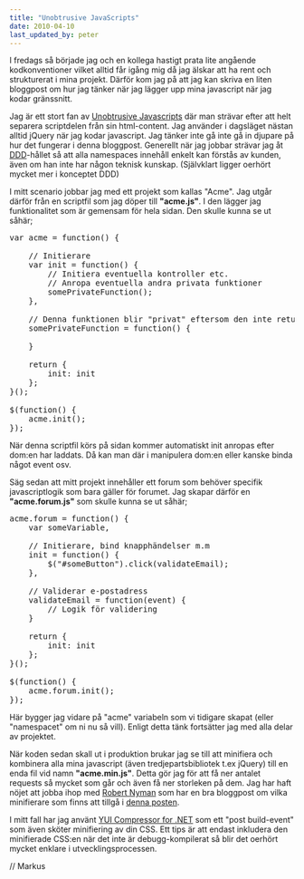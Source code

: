 ```yaml
---
title: "Unobtrusive JavaScripts"
date: 2010-04-10
last_updated_by: peter
---
```

I fredags så började jag och en kollega hastigt prata lite angående kodkonventioner vilket alltid får igång mig då jag älskar att ha rent och strukturerat i mina projekt. Därför kom jag på att jag kan skriva en liten bloggpost om hur jag tänker när jag lägger upp mina javascript när jag kodar gränssnitt.

Jag är ett stort fan av <a href="http://en.wikipedia.org/wiki/Unobtrusive_JavaScript">Unobtrusive Javascripts</a> där man strävar efter att helt separera scriptdelen från sin html-content. Jag använder i dagsläget nästan alltid jQuery när jag kodar javascript. Jag tänker inte gå inte gå in djupare på hur det fungerar i denna bloggpost. Generellt när jag jobbar strävar jag åt <a href="http://en.wikipedia.org/wiki/Domain-driven_design">DDD</a>-hållet så att alla namespaces innehåll enkelt kan förstås av kunden, även om han inte har någon teknisk kunskap. (Självklart ligger oerhört mycket mer i konceptet DDD)

I mitt scenario jobbar jag med ett projekt som kallas "Acme". Jag utgår därför från en scriptfil som jag döper till <b>"acme.js"</b>. I den lägger jag funktionalitet som är gemensam för hela sidan. Den skulle kunna se ut såhär;

<pre lang="javascript">
var acme = function() {
	
	// Initierare
	var init = function() {
		// Initiera eventuella kontroller etc.
		// Anropa eventuella andra privata funktioner
		somePrivateFunction();
	}, 
	
	// Denna funktionen blir "privat" eftersom den inte returneras
	somePrivateFunction = function() {
		
	}
	
	return {
		init: init
	};
}();

$(function() {
	acme.init();
});
</pre>
När denna scriptfil körs på sidan kommer automatiskt init anropas efter dom:en har laddats. Då kan man där i manipulera dom:en eller kanske binda något event osv.

Säg sedan att mitt projekt innehåller ett forum som behöver specifik javascriptlogik som bara gäller för forumet. Jag skapar därför en <b>"acme.forum.js"</b> som skulle kunna se ut såhär;
<pre lang="javascript">
acme.forum = function() {
	var someVariable,
	
	// Initierare, bind knapphändelser m.m
	init = function() {
		$("#someButton").click(validateEmail);
	},
	
	// Validerar e-postadress
	validateEmail = function(event) {
		// Logik för validering
	}
	
	return {
		init: init
	};
}();

$(function() {
	acme.forum.init();
});
</pre>

Här bygger jag vidare på "acme" variabeln som vi tidigare skapat (eller "namespacet" om ni nu så vill). Enligt detta tänk fortsätter jag med alla delar av projektet. 

När koden sedan skall ut i produktion brukar jag se till att minifiera och kombinera alla mina javascript (även tredjepartsbibliotek t.ex jQuery) till en enda fil vid namn <b>"acme.min.js"</b>. Detta gör jag för att få ner antalet requests så mycket som går och även få ner storleken på dem. Jag har haft nöjet att jobba ihop med <a href="http://twitter.com/robertnyman">Robert Nyman</a> som har en bra bloggpost om vilka minifierare som finns att tillgå i <a href="http://robertnyman.com/2010/01/19/tools-for-concatenating-and-minifying-css-and-javascript-files-in-different-development-environments/">denna posten</a>.

I mitt fall har jag använt <a href="http://yuicompressor.codeplex.com/Wikipage">YUI Compressor for .NET</a> som ett "post build-event" som även sköter minifiering av din CSS. Ett tips är att endast inkludera den minifierade CSS:en när det inte är debugg-kompilerat så blir det oerhört mycket enklare i utvecklingsprocessen.

// Markus
